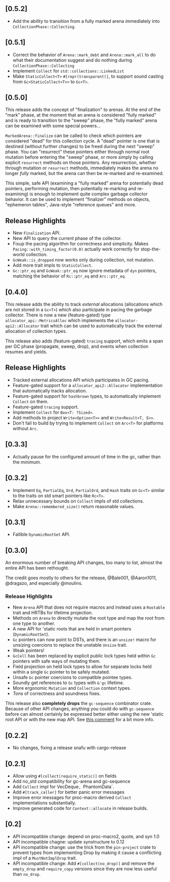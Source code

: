 ## [0.5.2]
* Add the ability to transition from a fully marked arena immediately into
  `CollectionPhase::Collecting`.

## [0.5.1]
* Correct the behavior of `Arena::mark_debt` and `Arena::mark_all`
  to do what their documentation suggest and do nothing during
  `CollectionPhase::Collecting`
* Implement `Collect` for `std::collections::LinkedList`
* Make `StaticCollect<T>` `#[repr(transparent)]`, to support sound casting from
  `Gc<StaticCollect<T>>` to `Gc<T>`.

## [0.5.0]

This release adds the concept of "finalization" to arenas. At the end of the
"mark" phase, at the moment that an arena is considered "fully marked" and
is ready to transition to the "sweep" phase, the "fully marked" arena can be
examined with some special powers...

`MarkedArena::finalize` can be called to check which pointers are considered
"dead" for this collection cycle. A "dead" pointer is one that is destined
(without further changes) to be freed during the next "sweep" phase. You can
"resurrect" these pointers either through normal root mutation before entering
the "sweep" phase, or more simply by calling explicit `resurrect` methods
on those pointers. Any resurrection, whether through mutation or `resurrect`
methods, immediately makes the arena no longer *fully* marked, but the arena can
then be re-marked and re-examined.

This simple, safe API (examining a "fully marked" arena for potentially dead
pointers, performing mutation, then potentially re-marking and re-examining)
is enough to implement quite complex garbage collector behavior. It can be used
to implement "finalizer" methods on objects, "ephemeron tables", Java-style
"reference queues" and more.

## Release Highlights
* New `Finalization` API.
* New API to query the current phase of the collector.
* Fixup the pacing algorithm for correctness and simplicity. Makes
  `Pacing::with_timing_factor(0.0)` actually work correctly for stop-the-world
  collection.
* `GcWeak::is_dropped` now works only during collection, not mutation.
* Add more trait impls to `StaticCollect`.
* `Gc::ptr_eq` and `GcWeak::ptr_eq` now ignore metadata of `dyn` pointers,
  matching the behavior of `Rc::ptr_eq` and `Arc::ptr_eq`.

## [0.4.0]

This release adds the ability to track *external* allocations (allocations
which are not stored in a `Gc<T>`) which also participate in pacing the garbage
collector. There is now a new (feature-gated) type `allocator_api::MetricsAlloc`
which implements the `allocator-api2::Allocator` trait which can be used to
automatically track the external allocation of collection types.

This release also adds (feature-gated) `tracing` support, which emits a span
per GC phase (propagate, sweep, drop), and events when collection resumes and
yields.

## Release Highlights
- Tracked external allocations API which participates in GC pacing.
- Feature-gated support for a `allocator_api2::Allocator` implementation that
  automatically tracks allocation.
- Feature-gated support for `hashbrown` types, to automatically implement
  `Collect` on them.
- Feature-gated `tracing` support.
- Implement `Collect` for `Box<T: ?Sized>`.
- Add methods to project `Write<Option<T>>` and `Write<Result<T, E>>`.
- Don't fail to build by trying to implement `Collect` on `Arc<T>` for platforms
  without `Arc`.

## [0.3.3]
- Actually pause for the configured amount of time in the gc, rather than the
  minimum.

## [0.3.2]
- Implement `Eq`, `PartialEq`, `Ord`, `PartialOrd`, and `Hash` traits on `Gc<T>`
  similar to the traits on std smart pointers like `Rc<T>`.
- Relax unnecessary bounds on `Collect` impls of std collections.
- Make `Arena::remembered_size()` return reasonable values.

## [0.3.1]
- Fallible `DynamicRootSet` API.

## [0.3.0]

An enormous number of breaking API changes, too many to list, almost the entire
API has been rethought.

The credit goes mostly to others for the release, @Bale001, @Aaron1011,
@dragazo, and especially @moulins.

### Release Highlights
- New `Arena` API that does not require macros and instead uses a `Rootable`
  trait and HRTBs for lifetime projection.
- Methods on `Arena` to directly mutate the root type and map the root from one
  type to another.
- A new API for 'static roots that are held in smart pointers
  (`DynamicRootSet`).
- `Gc` pointers can now point to DSTs, and there is an `unsize!` macro for
  unsizing coercions to replace the unstable `Unsize` trait.
- Weak pointers!
- `GcCell` has been replaced by explicit public lock types held within `Gc`
  pointers with safe ways of mutating them.
- Field projection on held lock types to allow for separate locks held within a
  single `Gc` pointer to be safely mutated.
- Unsafe `Gc` pointer coercions to compatible pointee types.
- Soundly get references to `Gc` types with `&'gc` lifetime.
- More ergonomic `Mutation` and `Collection` context types.
- *Tons* of correctness and soundness fixes.

This release also **completely drops** the `gc-sequence` combinator crate.
Because of other API changes, anything you could do with `gc-sequence` before
can almost certainly be expressed better either using the new 'static root API
or with the new map API. See [this comment](https://github.com/kyren/gc-arena/pull/50#issuecomment-1538421347) for a bit more info.

## [0.2.2]
- No changes, fixing a release snafu with cargo-release

## [0.2.1]
- Allow using `#[collect(require_static)]` on fields
- Add no_std compatibility for gc-arena and gc-sequence
- Add `Collect` impl for VecDeque`, `PhantomData`.
- Add `#[track_caller]` for better panic error messages
- Improve error messages for proc-macro derived `Collect` implementations
  substantially.
- Improve generated code for `Context::allocate` in release builds.

## [0.2]
- API incompatible change: depend on proc-macro2, quote, and syn 1.0
- API incompatible chagne: update synstructure to 0.12
- API incompatible change: use the trick from the `pin-project` crate to prevent
  types from implementing Drop by making it cause a conflicting impl of a
  `MustNotImplDrop` trait.
- API incompatible change: Add `#[collect(no_drop)]` and remove the `empty_drop`
  and `require_copy` versions since they are now less useful than `no_drop`.
